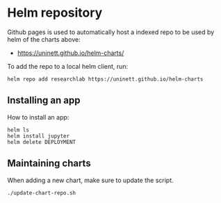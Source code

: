 # Helm repository



Github pages is used to automatically host a indexed repo to be used by helm of the charts above:

* <https://uninett.github.io/helm-charts/>

To add the repo to a local helm client, run:

```
helm repo add researchlab https://uninett.github.io/helm-charts
```

## Installing an app

How to install an app:

```
helm ls
helm install jupyter
helm delete DEPLOYMENT
```



## Maintaining charts
When adding a new chart, make sure to update the script.

```
./update-chart-repo.sh

```